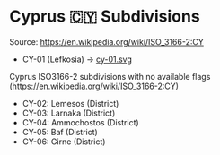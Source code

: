 # Cyprus 🇨🇾 Subdivisions

Source: https://en.wikipedia.org/wiki/ISO_3166-2:CY

* CY-01 (Lefkosia) -> [cy-01.svg](https://github.com/amckenna41/iso3166-flag-icons/blob/main/iso3166-2-icons/CY/cy-01.svg)

Cyprus ISO3166-2 subdivisions with no available flags (https://en.wikipedia.org/wiki/ISO_3166-2:CY)

* CY-02: Lemesos (District)
* CY-03: Larnaka (District)
* CY-04: Ammochostos (District)
* CY-05: Baf (District)
* CY-06: Girne (District)